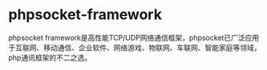 phpsocket-framework
===================

phpsocket framework是高性能TCP/UDP网络通信框架，phpsocket已广泛应用于互联网、移动通信、企业软件、网络游戏、物联网、车联网、智能家庭等领域，php通讯框架的不二之选。
